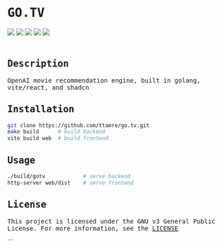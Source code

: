 <h1 style="font-family:monospace">GO.TV</h1>
<div style="padding-bottom:20px">
    <img src="https://img.shields.io/badge/go-1.22.0-blue" />
    <img src="https://img.shields.io/badge/vite-5.1-purple" />
    <img src="https://img.shields.io/badge/react-18.2.56-red" />
    <img src="https://img.shields.io/badge/shadcn-0.8.0-black" />
    <img src="https://img.shields.io/badge/license-GPL%20v3-greeb" />
</div>

<!-- DESCRIPTION -->
<h2 style="font-family:monospace">Description</h2>
<p style="font-family:monospace">OpenAI movie recommendation engine, built in golang, vite/react, and shadcn</p>

<!-- INSTALLATION -->
<h2 style="font-family:monospace">Installation</h2>

```bash
git clone https://github.com/ttamre/go.tv.git
make build      # build backend
vite build web  # build frontend
```

<!-- USAGE -->
<h2 style="font-family:monospace">Usage</h2>

```bash
./build/gotv            # serve backend
http-server web/dist    # serve frontend
```

<!-- LICENSE -->
<h2 style="font-family:monospace">License</h2>
<p style="font-family:monospace">This project is licensed under the GNU v3 General Public License. For more information, see the <a href="https://github.com/ttamre/go.tv/blob/main/LICENSE">LICENSE</a></p>
```
